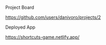 Project Board

https://github.com/users/danivoro/projects/2

Deployed App

https://shortcuts-game.netlify.app/
